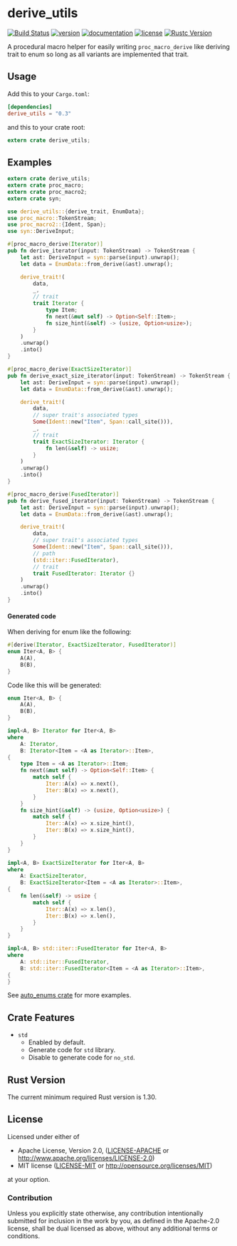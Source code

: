 # derive_utils

[![Build Status](http://img.shields.io/travis/taiki-e/derive_utils.svg)](https://travis-ci.org/taiki-e/derive_utils)
[![version](https://img.shields.io/crates/v/derive_utils.svg)](https://crates.io/crates/derive_utils/)
[![documentation](https://docs.rs/derive_utils/badge.svg)](https://docs.rs/derive_utils/)
[![license](https://img.shields.io/crates/l/derive_utils.svg)](https://crates.io/crates/derive_utils/)
[![Rustc Version](https://img.shields.io/badge/rustc-1.30+-lightgray.svg)](https://blog.rust-lang.org/2018/10/25/Rust-1.30.0.html)

A procedural macro helper for easily writing `proc_macro_derive` like deriving trait to enum so long as all variants are implemented that trait.

## Usage

Add this to your `Cargo.toml`:

```toml
[dependencies]
derive_utils = "0.3"
```

and this to your crate root:

```rust
extern crate derive_utils;
```

## Examples

```rust
extern crate derive_utils;
extern crate proc_macro;
extern crate proc_macro2;
extern crate syn;

use derive_utils::{derive_trait, EnumData};
use proc_macro::TokenStream;
use proc_macro2::{Ident, Span};
use syn::DeriveInput;

#[proc_macro_derive(Iterator)]
pub fn derive_iterator(input: TokenStream) -> TokenStream {
    let ast: DeriveInput = syn::parse(input).unwrap();
    let data = EnumData::from_derive(&ast).unwrap();

    derive_trait!(
        data,
        _,
        // trait
        trait Iterator {
            type Item;
            fn next(&mut self) -> Option<Self::Item>;
            fn size_hint(&self) -> (usize, Option<usize>);
        }
    )
    .unwrap()
    .into()
}

#[proc_macro_derive(ExactSizeIterator)]
pub fn derive_exact_size_iterator(input: TokenStream) -> TokenStream {
    let ast: DeriveInput = syn::parse(input).unwrap();
    let data = EnumData::from_derive(&ast).unwrap();

    derive_trait!(
        data,
        // super trait's associated types
        Some(Ident::new("Item", Span::call_site())),
        _,
        // trait
        trait ExactSizeIterator: Iterator {
            fn len(&self) -> usize;
        }
    )
    .unwrap()
    .into()
}

#[proc_macro_derive(FusedIterator)]
pub fn derive_fused_iterator(input: TokenStream) -> TokenStream {
    let ast: DeriveInput = syn::parse(input).unwrap();
    let data = EnumData::from_derive(&ast).unwrap();

    derive_trait!(
        data,
        // super trait's associated types
        Some(Ident::new("Item", Span::call_site())),
        // path
        (std::iter::FusedIterator),
        // trait
        trait FusedIterator: Iterator {}
    )
    .unwrap()
    .into()
}
```

#### Generated code

When deriving for enum like the following:

```rust
#[derive(Iterator, ExactSizeIterator, FusedIterator)]
enum Iter<A, B> {
    A(A),
    B(B),
}
```

Code like this will be generated:

```rust
enum Iter<A, B> {
    A(A),
    B(B),
}

impl<A, B> Iterator for Iter<A, B>
where
    A: Iterator,
    B: Iterator<Item = <A as Iterator>::Item>,
{
    type Item = <A as Iterator>::Item;
    fn next(&mut self) -> Option<Self::Item> {
        match self {
            Iter::A(x) => x.next(),
            Iter::B(x) => x.next(),
        }
    }
    fn size_hint(&self) -> (usize, Option<usize>) {
        match self {
            Iter::A(x) => x.size_hint(),
            Iter::B(x) => x.size_hint(),
        }
    }
}

impl<A, B> ExactSizeIterator for Iter<A, B>
where
    A: ExactSizeIterator,
    B: ExactSizeIterator<Item = <A as Iterator>::Item>,
{
    fn len(&self) -> usize {
        match self {
            Iter::A(x) => x.len(),
            Iter::B(x) => x.len(),
        }
    }
}

impl<A, B> std::iter::FusedIterator for Iter<A, B>
where
    A: std::iter::FusedIterator,
    B: std::iter::FusedIterator<Item = <A as Iterator>::Item>,
{
}
```

See [auto_enums crate](https://github.com/taiki-e/auto_enums/tree/master/derive/src/derive) for more examples.

## Crate Features

* `std`
  * Enabled by default.
  * Generate code for `std` library.
  * Disable to generate code for `no_std`.

## Rust Version

The current minimum required Rust version is 1.30.

## License

Licensed under either of

* Apache License, Version 2.0, ([LICENSE-APACHE](LICENSE-APACHE) or <http://www.apache.org/licenses/LICENSE-2.0>)
* MIT license ([LICENSE-MIT](LICENSE-MIT) or <http://opensource.org/licenses/MIT>)

at your option.

### Contribution

Unless you explicitly state otherwise, any contribution intentionally submitted for inclusion in the work by you, as defined in the Apache-2.0 license, shall be dual licensed as above, without any additional terms or conditions.
